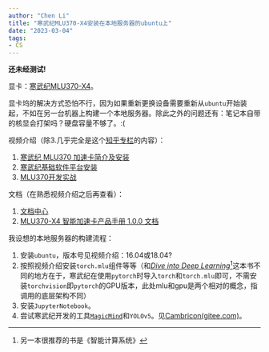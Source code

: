 ```yaml
---
author: "Chen Li"
title: "寒武纪MLU370-X4安装在本地服务器的ubuntu上"
date: "2023-03-04"
tags: 
- CS
---
```


__还未经测试!__

显卡：[寒武纪MLU370-X4](https://www.cambricon.com/index.php?m=content&c=index&a=lists&catid=371)。

显卡坞的解决方式恐怕不行，因为如果重新更换设备需要重新从`ubuntu`开始装起，不如在另一台机器上构建一个本地服务器。除此之外的问题还有：笔记本自带的核显会打架吗？硬盘容量不够了。:(
 
视频介绍（除3.几乎完全是这个[知乎专栏](https://zhuanlan.zhihu.com/p/591827529)的内容）：

1. [寒武纪 MLU370 加速卡简介及安装](https://www.bilibili.com/video/BV1Be4y1o7Jx/)
2. [寒武纪基础软件平台安装](https://www.bilibili.com/video/BV11G411G7ne/)
3. [MLU370开发实战](https://space.bilibili.com/503203932/channel/seriesdetail?sid=2724298)

文档（在熟悉视频介绍之后再查看）：

1. [文档中心](https://developer.cambricon.com/index/document/index/classid/3.html)
2. [MLU370-X4 智能加速卡产品手册 1.0.0 文档](https://www.cambricon.com/docs/product_docs/mlu370_x4/1.0.0/index.html)

我设想的本地服务器的构建流程：

1. 安装`ubuntu`，版本号见视频介绍：16.04或18.04?
2. 按照视频介绍安装`torch.mlu`组件等等（和[_Dive into Deep Learning_](https://zh.d2l.ai/)[^1]这本书不同的地方在于，寒武纪在使用`pytorch`时导入`torch`和`torch.mlu`即可，不需安装`torchvision`即`pytorch`的GPU版本，此处mlu和gpu是两个相对的概念，指调用的底层架构不同）
3. 安装`JupyterNotebook`。
4. 尝试寒武纪开发的工具[`MagicMind`](https://www.cambricon.com/docs/sdk_1.10.0/magicmind_1.1.0/user_guide/index.html)和`YOLOv5`。见[Cambricon(gitee.com)](https://gitee.com/cambricon)。

[^1]: 另一本很推荐的书是《智能计算系统》
